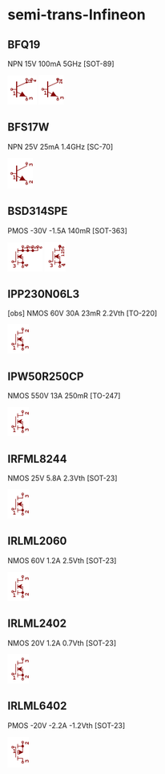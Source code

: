 # semi-trans-Infineon

## BFQ19
NPN 15V 100mA 5GHz [SOT-89]

![BFQ19__1__1](/images/semi-trans-Infineon__BFQ19__1__1.png?raw=true) 
![BFQ19__1__2](/images/semi-trans-Infineon__BFQ19__1__2.png?raw=true) 

## BFS17W
NPN 25V 25mA 1.4GHz [SC-70]

![BFS17W__1__1](/images/semi-trans-MMB__MMBT2222A__1__1.png?raw=true) 

## BSD314SPE
PMOS -30V -1.5A 140mR [SOT-363]

![BSD314SPE__1__1](/images/semi-trans-Infineon__BSD314SPE__1__1.png?raw=true) 
![BSD314SPE__1__2](/images/semi-trans-Infineon__BSD314SPE__1__2.png?raw=true) 

## IPP230N06L3
[obs] NMOS 60V 30A 23mR 2.2Vth [TO-220]

![IPP230N06L3__1__1](/images/semi-trans-Fairchild__FDD7N20TM__1__1.png?raw=true) 

## IPW50R250CP
NMOS 550V 13A 250mR [TO-247]

![IPW50R250CP__1__1](/images/semi-trans-Fairchild__FDD7N20TM__1__1.png?raw=true) 

## IRFML8244
NMOS 25V 5.8A 2.3Vth [SOT-23]

![IRFML8244__1__1](/images/semi-trans-Infineon__IRFML8244__1__1.png?raw=true) 

## IRLML2060
NMOS 60V 1.2A 2.5Vth [SOT-23]

![IRLML2060__1__1](/images/semi-trans-Infineon__IRFML8244__1__1.png?raw=true) 

## IRLML2402
NMOS 20V 1.2A 0.7Vth [SOT-23]

![IRLML2402__1__1](/images/semi-trans-Infineon__IRFML8244__1__1.png?raw=true) 

## IRLML6402
PMOS -20V -2.2A -1.2Vth [SOT-23]

![IRLML6402__1__1](/images/semi-trans-Fairchild__FDN5618P__1__1.png?raw=true) 

